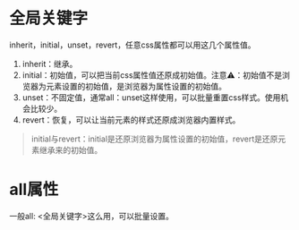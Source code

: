 # 全局关键字
inherit，initial，unset，revert，任意css属性都可以用这几个属性值。
1. inherit：继承。
2. initial：初始值，可以把当前css属性值还原成初始值。注意⚠️：初始值不是浏览器为元素设置的初始值，是浏览器为属性设置的初始值。
3. unset：不固定值，通常all：unset这样使用，可以批量重置css样式。使用机会比较少。
4. revert：恢复，可以让当前元素的样式还原成浏览器内置样式。

> initial与revert：initial是还原浏览器为属性设置的初始值，revert是还原元素继承来的初始值。

# all属性
一般all: <全局关键字>这么用，可以批量设置。
